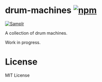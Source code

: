 # drum-machines [![npm](https://img.shields.io/npm/v/drum-machines.svg)](https://www.npmjs.com/package/drum-machines)

[![Samplr](https://img.shields.io/badge/samplr-instrument-32bbee.svg)](https://github.com/danigb/samplr)

A collection of drum machines.

Work in progress.

# License

MIT License
